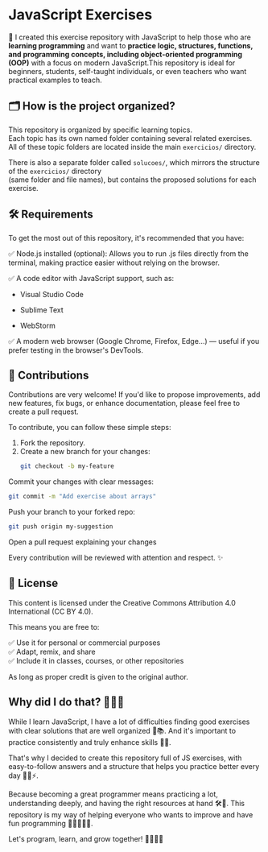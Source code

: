 
# JavaScript Exercises

🧩 I created this exercise repository with JavaScript to help those who are **learning programming** and want to **practice logic, structures, functions, and programming concepts, including object-oriented programming (OOP)** with a focus on modern JavaScript.This repository is ideal for beginners, students, self-taught individuals, or even teachers who want practical examples to teach.

## 🗂 How is the project organized?
This repository is organized by specific learning topics.  
Each topic has its own named folder containing several related exercises.  
All of these topic folders are located inside the main `exercicios/` directory.

There is also a separate folder called `solucoes/`, which mirrors the structure of the `exercicios/` directory  
(same folder and file names), but contains the proposed solutions for each exercise.
## 🛠 Requirements 
To get the most out of this repository, it's recommended that you have:

✅ Node.js installed (optional):
Allows you to run .js files directly from the terminal, making practice easier without relying on the browser.

✅ A code editor with JavaScript support, such as:

- Visual Studio Code

- Sublime Text

- WebStorm

✅ A modern web browser (Google Chrome, Firefox, Edge...) — useful if you prefer testing in the browser's DevTools.

## 🤝 Contributions

Contributions are very welcome! 
If you'd like to propose improvements, add new features, fix bugs, or enhance documentation, please feel free to create a pull request.

To contribute, you can follow these simple steps:

1. Fork the repository.
2. Create a new branch for your changes:  
   ```bash
   git checkout -b my-feature
   ```
 Commit your changes with clear messages:

```bash
git commit -m "Add exercise about arrays"
```

Push your branch to your forked repo:

```bash
git push origin my-suggestion
```
Open a pull request explaining your changes

Every contribution will be reviewed with attention and respect. ✨
## 📄 License

This content is licensed under the Creative Commons Attribution 4.0 International (CC BY 4.0).

This means you are free to:

✅ Use it for personal or commercial purposes  
✅ Adapt, remix, and share  
✅ Include it in classes, courses, or other repositories  

As long as proper credit is given to the original author.
## Why did I do that? 🤔🚀🔥
While I learn JavaScript, I have a lot of difficulties finding good exercises with clear solutions that are well organized 🤯📚. And it's important to practice consistently and truly enhance skills 💪✨.

That's why I decided to create this repository full of JS exercises, with easy-to-follow answers and a structure that helps you practice better every day 🧑‍💻⚡.

Because becoming a great programmer means practicing a lot, understanding deeply, and having the right resources at hand 🛠️🚀. This repository is my way of helping everyone who wants to improve and have fun programming 🎉👩‍💻👨‍💻.

Let's program, learn, and grow together! 🚀🔥🔥🔥

